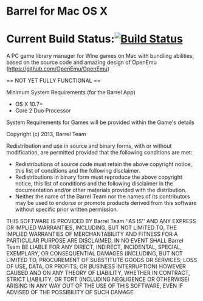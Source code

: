Barrel for Mac OS X
=========
Current Build Status:[![Build Status](https://travis-ci.org/ThanosSiopoudis/BarrelApp.png?branch=master)](https://travis-ci.org/ThanosSiopoudis/BarrelApp)
=========
A PC game library manager for Wine games on Mac with bundling abilities, based on the source code and amazing
design of OpenEmu (https://github.com/OpenEmu/OpenEmu)

== NOT YET FULLY FUNCTIONAL ==

Minimum System Requirements (for the Barrel App)
- OS X 10.7+
- Core 2 Duo Processor

System Requirements for Games will be provided within the Game's details 

 Copyright (c) 2013, Barrel Team
 
 Redistribution and use in source and binary forms, with or without
 modification, are permitted provided that the following conditions are met:
 * Redistributions of source code must retain the above copyright
 notice, this list of conditions and the following disclaimer.
 * Redistributions in binary form must reproduce the above copyright
 notice, this list of conditions and the following disclaimer in the
 documentation and/or other materials provided with the distribution.
 * Neither the name of the Barrel Team nor the
 names of its contributors may be used to endorse or promote products
 derived from this software without specific prior written permission.
 
 THIS SOFTWARE IS PROVIDED BY Barrel Team ''AS IS'' AND ANY
 EXPRESS OR IMPLIED WARRANTIES, INCLUDING, BUT NOT LIMITED TO, THE IMPLIED
 WARRANTIES OF MERCHANTABILITY AND FITNESS FOR A PARTICULAR PURPOSE ARE
 DISCLAIMED. IN NO EVENT SHALL Barrel Team BE LIABLE FOR ANY
 DIRECT, INDIRECT, INCIDENTAL, SPECIAL, EXEMPLARY, OR CONSEQUENTIAL DAMAGES
 (INCLUDING, BUT NOT LIMITED TO, PROCUREMENT OF SUBSTITUTE GOODS OR SERVICES;
 LOSS OF USE, DATA, OR PROFITS; OR BUSINESS INTERRUPTION) HOWEVER CAUSED AND
 ON ANY THEORY OF LIABILITY, WHETHER IN CONTRACT, STRICT LIABILITY, OR TORT
 (INCLUDING NEGLIGENCE OR OTHERWISE) ARISING IN ANY WAY OUT OF THE USE OF THIS
 SOFTWARE, EVEN IF ADVISED OF THE POSSIBILITY OF SUCH DAMAGE.
